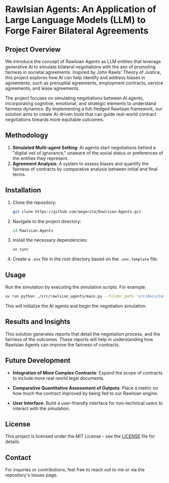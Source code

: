 
# Rawlsian Agents: An Application of Large Language Models (LLM) to Forge Fairer Bilateral Agreements

## Project Overview
We introduce the concept of Rawlsian Agents as LLM entities that leverage generative AI to simulate bilateral negotiations with the aim of promoting fairness in societal agreements. Inspired by John Rawls' Theory of Justice, this project explores how AI can help identify and address biases in agreements, such as prenuptial agreements, employment contracts, service agreements, and lease agreements.

The project focuses on simulating negotiations between AI agents, incorporating cognitive, emotional, and strategic elements to understand fairness dynamics. By implementing a full-fledged Rawlsian framework, our solution aims to create AI-driven tools that can guide real-world contract negotiations towards more equitable outcomes.

## Methodology
1. **Simulated Multi-agent Setting**: AI agents start negotiations behind a "digital veil of ignorance," unaware of the social status or preferences of the entities they represent.
2. **Agreement Analysis**: A system to assess biases and quantify the fairness of contracts by comparative analysis between initial and final terms.

## Installation
1. Clone the repository:
    ```bash
    git clone https://github.com/aegerita/Rawlsian-Agents.git
    ```
2. Navigate to the project directory:
    ```bash
    cd Rawlsian-Agents
    ```
3. Install the necessary dependencies:
    ```bash
    uv sync
    ```
4. Create a `.env` file in the root directory based on the `.env.template` file.

## Usage
Run the simulation by executing the simulation scripts. For example:
```bash
uv run python ./src/rawlsian_agents/main.py --folder_path 'src/docs/Commercial Laundries Tenant/' --contract_type 'commercial_lease'
```
This will initialize the AI agents and begin the negotiation simulation. 

## Results and Insights
This solution generates reports that detail the negotiation process, and the fairness of the outcomes. These reports will help in understanding how Rawlsian Agents can improve the fairness of contracts.

## Future Development
- **Integration of More Complex Contracts**: Expand the scope of contracts to include more real-world legal documents.
- **Comparative Quantitative Assessment of Outputs**: Place a metric on how much the contract improved by being fed to our Rawlsian engine. 

- **User Interface**: Build a user-friendly interface for non-technical users to interact with the simulation.

## License
This project is licensed under the MIT License - see the [LICENSE](LICENSE) file for details.

## Contact
For inquiries or contributions, feel free to reach out to me or via the repository's Issues page.

